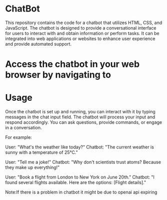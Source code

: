 # ChatBot
This repository contains the code for a chatbot that utilizes HTML, CSS, and JavaScript.
The chatbot is designed to provide a conversational interface for users to interact with and obtain information or perform tasks. 
It can be integrated into web applications or websites to enhance user experience and provide automated support.

# Access the chatbot in your web browser by navigating to 
# Usage
Once the chatbot is set up and running, you can interact with it by typing messages in the chat input field. The chatbot will process your input and respond accordingly. You can ask questions, provide commands, or engage in a conversation.

For example:

User: "What's the weather like today?"
Chatbot: "The current weather is sunny with a temperature of 25°C."

User: "Tell me a joke!"
Chatbot: "Why don't scientists trust atoms? Because they make up everything!"

User: "Book a flight from London to New York on June 20th."
Chatbot: "I found several flights available. Here are the options: [Flight details]."

Note:If there is a problem in chatbot it might be due to openai api expiring
